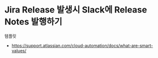 # Jira Release 발생시 Slack에 Release Notes 발행하기

템플릿

* https://support.atlassian.com/cloud-automation/docs/what-are-smart-values/
